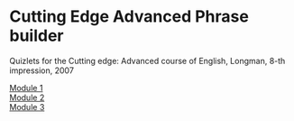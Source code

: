# Cutting Edge Advanced Phrase builder
Quizlets for the Cutting edge: Advanced course of English, Longman, 8-th impression, 2007

[Module 1](./Module%201)<br>
[Module 2](./Module%202)<br>
[Module 3](./Module%203)<br>
